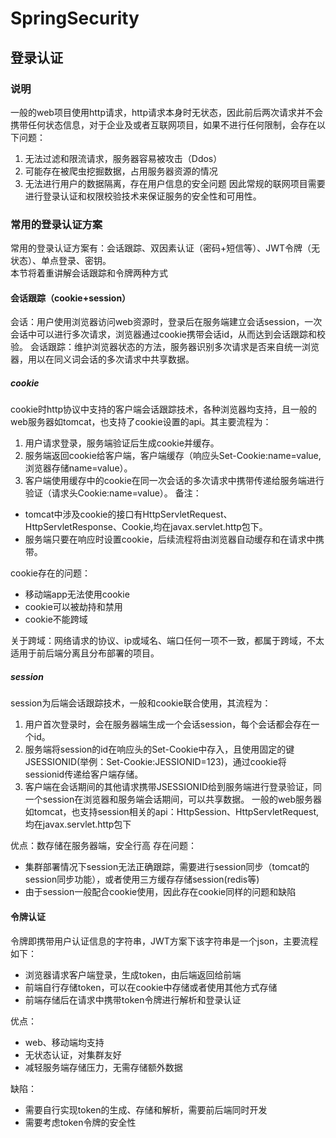 # SpringSecurity
## 登录认证
### 说明
一般的web项目使用http请求，http请求本身时无状态，因此前后两次请求并不会携带任何状态信息，对于企业及或者互联网项目，如果不进行任何限制，会存在以下问题：
1. 无法过滤和限流请求，服务器容易被攻击（Ddos）
2. 可能存在被爬虫挖掘数据，占用服务器资源的情况
3. 无法进行用户的数据隔离，存在用户信息的安全问题
因此常规的联网项目需要进行登录认证和权限校验技术来保证服务的安全性和可用性。

### 常用的登录认证方案
常用的登录认证方案有：会话跟踪、双因素认证（密码+短信等）、JWT令牌（无状态）、单点登录、密钥。  
本节将着重讲解会话跟踪和令牌两种方式

#### 会话跟踪（cookie+session）
会话：用户使用浏览器访问web资源时，登录后在服务端建立会话session，一次会话中可以进行多次请求，浏览器通过cookie携带会话id，从而达到会话跟踪和校验。
会话跟踪：维护浏览器状态的方法，服务器识别多次请求是否来自统一浏览器，用以在同义词会话的多次请求中共享数据。
##### cookie
cookie时http协议中支持的客户端会话跟踪技术，各种浏览器均支持，且一般的web服务器如tomcat，也支持了cookie设置的api。其主要流程为：
1. 用户请求登录，服务端验证后生成cookie并缓存。
2. 服务端返回cookie给客户端，客户端缓存（响应头Set-Cookie:name=value,浏览器存储name=value）。
3. 客户端使用缓存中的cookie在同一次会话的多次请求中携带传递给服务端进行验证（请求头Cookie:name=value）。
备注：
- tomcat中涉及cookie的接口有HttpServletRequest、HttpServletResponse、Cookie,均在javax.servlet.http包下。
- 服务端只要在响应时设置cookie，后续流程将由浏览器自动缓存和在请求中携带。

cookie存在的问题：
- 移动端app无法使用cookie
- cookie可以被劫持和禁用
- cookie不能跨域

关于跨域：网络请求的协议、ip或域名、端口任何一项不一致，都属于跨域，不太适用于前后端分离且分布部署的项目。

##### session
session为后端会话跟踪技术，一般和cookie联合使用，其流程为：
1. 用户首次登录时，会在服务器端生成一个会话session，每个会话都会存在一个id。  
2. 服务端将session的id在响应头的Set-Cookie中存入，且使用固定的键JSESSIONID(举例：Set-Cookie:JESSIONID=123)，通过cookie将sessionid传递给客户端存储。  
3. 客户端在会话期间的其他请求携带JSESSIONID给到服务端进行登录验证，同一个session在浏览器和服务端会话期间，可以共享数据。
一般的web服务器如tomcat，也支持session相关的api：HttpSession、HttpServletRequest,均在javax.servlet.http包下

优点：数存储在服务器端，安全行高
存在问题：
- 集群部署情况下session无法正确跟踪，需要进行session同步（tomcat的session同步功能），或者使用三方缓存存储session(redis等)
- 由于session一般配合cookie使用，因此存在cookie同样的问题和缺陷

#### 令牌认证
令牌即携带用户认证信息的字符串，JWT方案下该字符串是一个json，主要流程如下：
- 浏览器请求客户端登录，生成token，由后端返回给前端
- 前端自行存储token，可以在cookie中存储或者使用其他方式存储
- 前端存储后在请求中携带token令牌进行解析和登录认证

优点：
- web、移动端均支持
- 无状态认证，对集群友好
- 减轻服务端存储压力，无需存储额外数据

缺陷：
- 需要自行实现token的生成、存储和解析，需要前后端同时开发
- 需要考虑token令牌的安全性